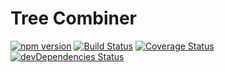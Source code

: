 # Tree Combiner

[![npm version](https://badge.fury.io/js/tree-combiner.svg)](https://badge.fury.io/js/tree-combiner)
[![Build Status](https://travis-ci.org/iHaiduk/tree-combiner.svg?branch=master)](https://travis-ci.org/iHaiduk/tree-combiner)
[![Coverage Status](https://coveralls.io/repos/github/iHaiduk/tree-combiner/badge.svg?branch=master)](https://coveralls.io/github/iHaiduk/tree-combiner?branch=master)
[![devDependencies Status](https://david-dm.org/iHaiduk/tree-combiner/dev-status.svg)](https://david-dm.org/iHaiduk/tree-combiner?type=dev)